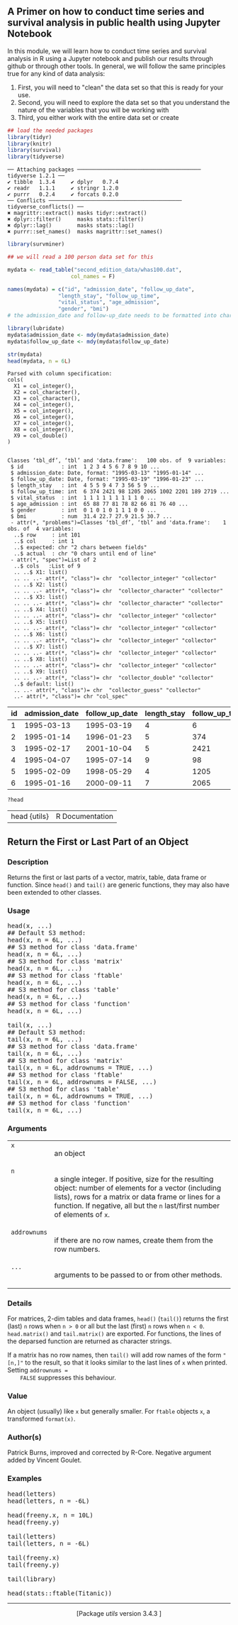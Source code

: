 ## A Primer on how to conduct time series and survival analysis in public health using Jupyter Notebook

In this module, we will learn how to conduct time series and survival analysis in R using a Jupyter notebook and publish our results through github or through other tools. In general, we will follow the same principles true for any kind of data analysis:

1. First, you will need to "clean" the data set so that this is ready for your use.
2. Second, you will need to explore the data set so that you understand the nature of the variables that you will be working with
3. Third, you either work with the entire data set or create 


```R
## load the needed packages
library(tidyr)
library(knitr)
library(survival)
library(tidyverse)
```

    ── Attaching packages ─────────────────────────────────────── tidyverse 1.2.1 ──
    ✔ tibble  1.3.4     ✔ dplyr   0.7.4
    ✔ readr   1.1.1     ✔ stringr 1.2.0
    ✔ purrr   0.2.4     ✔ forcats 0.2.0
    ── Conflicts ────────────────────────────────────────── tidyverse_conflicts() ──
    ✖ magrittr::extract() masks tidyr::extract()
    ✖ dplyr::filter()     masks stats::filter()
    ✖ dplyr::lag()        masks stats::lag()
    ✖ purrr::set_names()  masks magrittr::set_names()



```R
library(survminer)
```


```R
## we will read a 100 person data set for this 

mydata <- read_table("second_edition_data/whas100.dat",
                    col_names = F)

names(mydata) = c("id", "admission_date", "follow_up_date",
                "length_stay", "follow_up_time",
                "vital_status", "age_admission",
                "gender", "bmi")
# the admission_date and follow-up_date needs to be formatted into character

library(lubridate)
mydata$admission_date <- mdy(mydata$admission_date)
mydata$follow_up_date <- mdy(mydata$follow_up_date)

str(mydata)
head(mydata, n = 6L)
```

    Parsed with column specification:
    cols(
      X1 = col_integer(),
      X2 = col_character(),
      X3 = col_character(),
      X4 = col_integer(),
      X5 = col_integer(),
      X6 = col_integer(),
      X7 = col_integer(),
      X8 = col_integer(),
      X9 = col_double()
    )


    Classes ‘tbl_df’, ‘tbl’ and 'data.frame':	100 obs. of  9 variables:
     $ id            : int  1 2 3 4 5 6 7 8 9 10 ...
     $ admission_date: Date, format: "1995-03-13" "1995-01-14" ...
     $ follow_up_date: Date, format: "1995-03-19" "1996-01-23" ...
     $ length_stay   : int  4 5 5 9 4 7 3 56 5 9 ...
     $ follow_up_time: int  6 374 2421 98 1205 2065 1002 2201 189 2719 ...
     $ vital_status  : int  1 1 1 1 1 1 1 1 1 0 ...
     $ age_admission : int  65 88 77 81 78 82 66 81 76 40 ...
     $ gender        : int  0 1 0 1 0 1 1 1 0 0 ...
     $ bmi           : num  31.4 22.7 27.9 21.5 30.7 ...
     - attr(*, "problems")=Classes ‘tbl_df’, ‘tbl’ and 'data.frame':	1 obs. of  4 variables:
      ..$ row     : int 101
      ..$ col     : int 1
      ..$ expected: chr "2 chars between fields"
      ..$ actual  : chr "0 chars until end of line"
     - attr(*, "spec")=List of 2
      ..$ cols   :List of 9
      .. ..$ X1: list()
      .. .. ..- attr(*, "class")= chr  "collector_integer" "collector"
      .. ..$ X2: list()
      .. .. ..- attr(*, "class")= chr  "collector_character" "collector"
      .. ..$ X3: list()
      .. .. ..- attr(*, "class")= chr  "collector_character" "collector"
      .. ..$ X4: list()
      .. .. ..- attr(*, "class")= chr  "collector_integer" "collector"
      .. ..$ X5: list()
      .. .. ..- attr(*, "class")= chr  "collector_integer" "collector"
      .. ..$ X6: list()
      .. .. ..- attr(*, "class")= chr  "collector_integer" "collector"
      .. ..$ X7: list()
      .. .. ..- attr(*, "class")= chr  "collector_integer" "collector"
      .. ..$ X8: list()
      .. .. ..- attr(*, "class")= chr  "collector_integer" "collector"
      .. ..$ X9: list()
      .. .. ..- attr(*, "class")= chr  "collector_double" "collector"
      ..$ default: list()
      .. ..- attr(*, "class")= chr  "collector_guess" "collector"
      ..- attr(*, "class")= chr "col_spec"



<table>
<thead><tr><th scope=col>id</th><th scope=col>admission_date</th><th scope=col>follow_up_date</th><th scope=col>length_stay</th><th scope=col>follow_up_time</th><th scope=col>vital_status</th><th scope=col>age_admission</th><th scope=col>gender</th><th scope=col>bmi</th></tr></thead>
<tbody>
	<tr><td>1         </td><td>1995-03-13</td><td>1995-03-19</td><td>4         </td><td>   6      </td><td>1         </td><td>65        </td><td>0         </td><td>31.38134  </td></tr>
	<tr><td>2         </td><td>1995-01-14</td><td>1996-01-23</td><td>5         </td><td> 374      </td><td>1         </td><td>88        </td><td>1         </td><td>22.65790  </td></tr>
	<tr><td>3         </td><td>1995-02-17</td><td>2001-10-04</td><td>5         </td><td>2421      </td><td>1         </td><td>77        </td><td>0         </td><td>27.87892  </td></tr>
	<tr><td>4         </td><td>1995-04-07</td><td>1995-07-14</td><td>9         </td><td>  98      </td><td>1         </td><td>81        </td><td>1         </td><td>21.47878  </td></tr>
	<tr><td>5         </td><td>1995-02-09</td><td>1998-05-29</td><td>4         </td><td>1205      </td><td>1         </td><td>78        </td><td>0         </td><td>30.70601  </td></tr>
	<tr><td>6         </td><td>1995-01-16</td><td>2000-09-11</td><td>7         </td><td>2065      </td><td>1         </td><td>82        </td><td>1         </td><td>26.45294  </td></tr>
</tbody>
</table>




```R
?head
```



<table width="100%" summary="page for head {utils}"><tr><td>head {utils}</td><td style="text-align: right;">R Documentation</td></tr></table>

<h2>
Return the First or Last Part of an Object
</h2>

<h3>Description</h3>

<p>Returns the first or last parts of a vector, matrix, table, data frame
or function.  Since <code>head()</code> and <code>tail()</code> are generic
functions, they may also have been extended to other classes.
</p>


<h3>Usage</h3>

<pre>
head(x, ...)
## Default S3 method:
head(x, n = 6L, ...)
## S3 method for class 'data.frame'
head(x, n = 6L, ...)
## S3 method for class 'matrix'
head(x, n = 6L, ...)
## S3 method for class 'ftable'
head(x, n = 6L, ...)
## S3 method for class 'table'
head(x, n = 6L, ...)
## S3 method for class 'function'
head(x, n = 6L, ...)

tail(x, ...)
## Default S3 method:
tail(x, n = 6L, ...)
## S3 method for class 'data.frame'
tail(x, n = 6L, ...)
## S3 method for class 'matrix'
tail(x, n = 6L, addrownums = TRUE, ...)
## S3 method for class 'ftable'
tail(x, n = 6L, addrownums = FALSE, ...)
## S3 method for class 'table'
tail(x, n = 6L, addrownums = TRUE, ...)
## S3 method for class 'function'
tail(x, n = 6L, ...)
</pre>


<h3>Arguments</h3>

<table summary="R argblock">
<tr valign="top"><td><code>x</code></td>
<td>
<p>an object</p>
</td></tr>
<tr valign="top"><td><code>n</code></td>
<td>
<p>a single integer. If positive, size for the resulting
object: number of elements for a vector (including lists), rows for
a matrix or data frame or lines for a function. If negative, all but
the <code>n</code> last/first number of elements of <code>x</code>.</p>
</td></tr>
<tr valign="top"><td><code>addrownums</code></td>
<td>
<p>if there are no row names, create them from the row
numbers.</p>
</td></tr>
<tr valign="top"><td><code>...</code></td>
<td>
<p>arguments to be passed to or from other methods.</p>
</td></tr>
</table>


<h3>Details</h3>

<p>For matrices, 2-dim tables and data frames, <code>head()</code> (<code>tail()</code>) returns
the first (last) <code>n</code> rows when <code>n &gt; 0</code> or all but the
last (first) <code>n</code> rows when <code>n &lt; 0</code>.  <code>head.matrix()</code> and
<code>tail.matrix()</code> are exported.  For functions, the
lines of the deparsed function are returned as character strings.
</p>
<p>If a matrix has no row names, then <code>tail()</code> will add row names of
the form <code>"[n,]"</code> to the result, so that it looks similar to the
last lines of <code>x</code> when printed.  Setting <code>addrownums =
    FALSE</code> suppresses this behaviour.
</p>


<h3>Value</h3>

<p>An object (usually) like <code>x</code> but generally smaller.  For
<code>ftable</code> objects <code>x</code>, a transformed <code>format(x)</code>.
</p>


<h3>Author(s)</h3>

<p>Patrick Burns, improved and corrected by R-Core. Negative argument
added by Vincent Goulet.
</p>


<h3>Examples</h3>

<pre>
head(letters)
head(letters, n = -6L)

head(freeny.x, n = 10L)
head(freeny.y)

tail(letters)
tail(letters, n = -6L)

tail(freeny.x)
tail(freeny.y)

tail(library)

head(stats::ftable(Titanic))
</pre>

<hr /><div style="text-align: center;">[Package <em>utils</em> version 3.4.3 ]</div>

